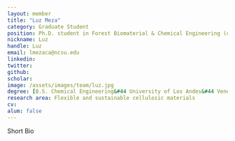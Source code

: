 ```yaml
---
layout: member
title: "Luz Meza"
category: Graduate Student
position: Ph.D. student in Forest Biomaterial & Chemical Engineering (co-advised with Rich Venditti)
nickname: Luz
handle: Luz
email: lmezaca@ncsu.edu
linkedin:
twitter: 
github: 
scholar: 
image: /assets/images/team/luz.jpg
degree: [B.S. Chemical Engineering&#44 University of Los Andes&#44 Venezuela (2018)] 
research area: Flexible and sustainable cellulosic materials
cv: 
alum: false
---
```


Short Bio